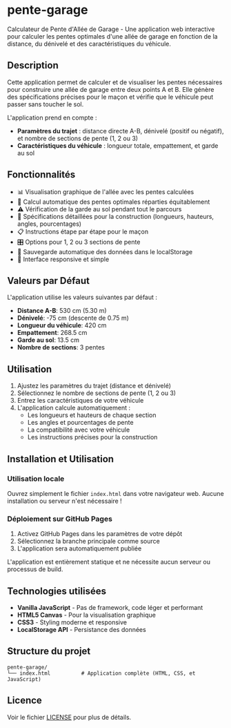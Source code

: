 # pente-garage

Calculateur de Pente d'Allée de Garage - Une application web interactive pour calculer les pentes optimales d'une allée de garage en fonction de la distance, du dénivelé et des caractéristiques du véhicule.

## Description

Cette application permet de calculer et de visualiser les pentes nécessaires pour construire une allée de garage entre deux points A et B. Elle génère des spécifications précises pour le maçon et vérifie que le véhicule peut passer sans toucher le sol.

L'application prend en compte :

- **Paramètres du trajet** : distance directe A-B, dénivelé (positif ou négatif), et nombre de sections de pente (1, 2 ou 3)
- **Caractéristiques du véhicule** : longueur totale, empattement, et garde au sol

## Fonctionnalités

- 📊 Visualisation graphique de l'allée avec les pentes calculées
- 🔄 Calcul automatique des pentes optimales réparties équitablement
- ⚠️ Vérification de la garde au sol pendant tout le parcours
- 📐 Spécifications détaillées pour la construction (longueurs, hauteurs, angles, pourcentages)
- 📋 Instructions étape par étape pour le maçon
- 🎛️ Options pour 1, 2 ou 3 sections de pente
- 💾 Sauvegarde automatique des données dans le localStorage
- 📱 Interface responsive et simple

## Valeurs par Défaut

L'application utilise les valeurs suivantes par défaut :

- **Distance A-B**: 530 cm (5.30 m)
- **Dénivelé**: -75 cm (descente de 0.75 m)
- **Longueur du véhicule**: 420 cm
- **Empattement**: 268.5 cm
- **Garde au sol**: 13.5 cm
- **Nombre de sections**: 3 pentes

## Utilisation

1. Ajustez les paramètres du trajet (distance et dénivelé)
2. Sélectionnez le nombre de sections de pente (1, 2 ou 3)
3. Entrez les caractéristiques de votre véhicule
4. L'application calcule automatiquement :
   - Les longueurs et hauteurs de chaque section
   - Les angles et pourcentages de pente
   - La compatibilité avec votre véhicule
   - Les instructions précises pour la construction

## Installation et Utilisation

### Utilisation locale

Ouvrez simplement le fichier `index.html` dans votre navigateur web. Aucune installation ou serveur n'est nécessaire !

### Déploiement sur GitHub Pages

1. Activez GitHub Pages dans les paramètres de votre dépôt
2. Sélectionnez la branche principale comme source
3. L'application sera automatiquement publiée

L'application est entièrement statique et ne nécessite aucun serveur ou processus de build.

## Technologies utilisées

- **Vanilla JavaScript** - Pas de framework, code léger et performant
- **HTML5 Canvas** - Pour la visualisation graphique
- **CSS3** - Styling moderne et responsive
- **LocalStorage API** - Persistance des données

## Structure du projet

```
pente-garage/
└── index.html          # Application complète (HTML, CSS, et JavaScript)
```

## Licence

Voir le fichier [LICENSE](LICENSE) pour plus de détails.
